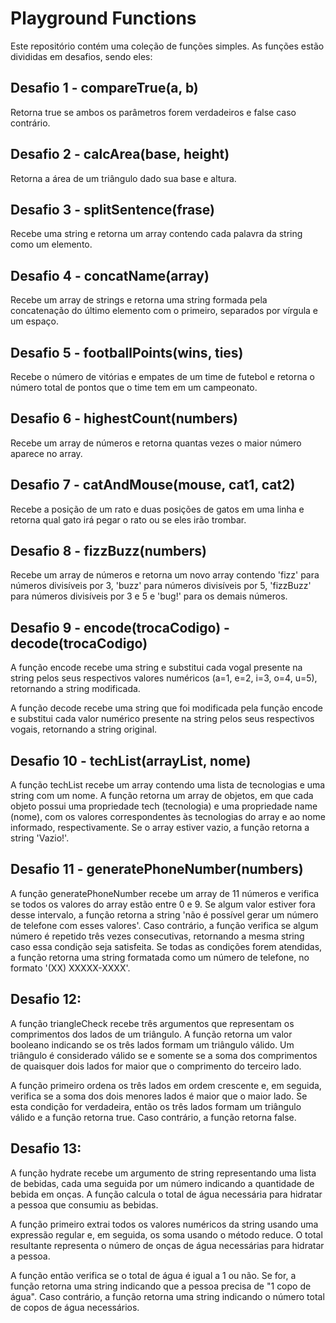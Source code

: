 # Playground Functions
Este repositório contém uma coleção de funções simples. As funções estão divididas em desafios, sendo eles:

## Desafio 1 - compareTrue(a, b)
Retorna true se ambos os parâmetros forem verdadeiros e false caso contrário.

## Desafio 2 - calcArea(base, height)
Retorna a área de um triângulo dado sua base e altura.

## Desafio 3 - splitSentence(frase)
Recebe uma string e retorna um array contendo cada palavra da string como um elemento.

## Desafio 4 - concatName(array)
Recebe um array de strings e retorna uma string formada pela concatenação do último elemento com o primeiro, separados por vírgula e um espaço.

## Desafio 5 - footballPoints(wins, ties)
Recebe o número de vitórias e empates de um time de futebol e retorna o número total de pontos que o time tem em um campeonato.

## Desafio 6 - highestCount(numbers)
Recebe um array de números e retorna quantas vezes o maior número aparece no array.

## Desafio 7 - catAndMouse(mouse, cat1, cat2)
Recebe a posição de um rato e duas posições de gatos em uma linha e retorna qual gato irá pegar o rato ou se eles irão trombar.

## Desafio 8 - fizzBuzz(numbers)
Recebe um array de números e retorna um novo array contendo 'fizz' para números divisíveis por 3, 'buzz' para números divisíveis por 5, 'fizzBuzz' para números divisíveis por 3 e 5 e 'bug!' para os demais números.

## Desafio 9 - encode(trocaCodigo) - decode(trocaCodigo)
A função encode recebe uma string e substitui cada vogal presente na string pelos seus respectivos valores numéricos (a=1, e=2, i=3, o=4, u=5), retornando a string modificada.

A função decode recebe uma string que foi modificada pela função encode e substitui cada valor numérico presente na string pelos seus respectivos vogais, retornando a string original.

## Desafio 10 - techList(arrayList, nome)
A função techList recebe um array contendo uma lista de tecnologias e uma string com um nome. A função retorna um array de objetos, em que cada objeto possui uma propriedade tech (tecnologia) e uma propriedade name (nome), com os valores correspondentes às tecnologias do array e ao nome informado, respectivamente. Se o array estiver vazio, a função retorna a string 'Vazio!'.

## Desafio 11 - generatePhoneNumber(numbers)
A função generatePhoneNumber recebe um array de 11 números e verifica se todos os valores do array estão entre 0 e 9. Se algum valor estiver fora desse intervalo, a função retorna a string 'não é possível gerar um número de telefone com esses valores'. Caso contrário, a função verifica se algum número é repetido três vezes consecutivas, retornando a mesma string caso essa condição seja satisfeita. Se todas as condições forem atendidas, a função retorna uma string formatada como um número de telefone, no formato '(XX) XXXXX-XXXX'.

## Desafio 12:
A função triangleCheck recebe três argumentos que representam os comprimentos dos lados de um triângulo. A função retorna um valor booleano indicando se os três lados formam um triângulo válido. Um triângulo é considerado válido se e somente se a soma dos comprimentos de quaisquer dois lados for maior que o comprimento do terceiro lado.

A função primeiro ordena os três lados em ordem crescente e, em seguida, verifica se a soma dos dois menores lados é maior que o maior lado. Se esta condição for verdadeira, então os três lados formam um triângulo válido e a função retorna true. Caso contrário, a função retorna false.

## Desafio 13:
A função hydrate recebe um argumento de string representando uma lista de bebidas, cada uma seguida por um número indicando a quantidade de bebida em onças. A função calcula o total de água necessária para hidratar a pessoa que consumiu as bebidas.

A função primeiro extrai todos os valores numéricos da string usando uma expressão regular e, em seguida, os soma usando o método reduce. O total resultante representa o número de onças de água necessárias para hidratar a pessoa.

A função então verifica se o total de água é igual a 1 ou não. Se for, a função retorna uma string indicando que a pessoa precisa de "1 copo de água". Caso contrário, a função retorna uma string indicando o número total de copos de água necessários.